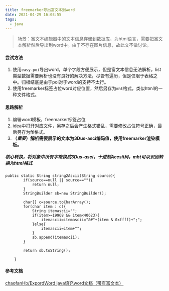 ```yaml
---
title: freemarker导出富文本到word
date: 2021-04-29 16:03:55
tags:
  - java
---
```

> 场景：富文本编辑器中的文本信息存储到数据库，为html语言，需要把富文本解析然后导出到word中。由于不存在图片信息，故此文不做讨论。


####  尝试方法
1. 使用`easy-poi`导出word，单个字段方便展示，但是富文本信息无法解析，list类型数据需要解析也没有良好的解决方法，尽管有遍历，但是仅限于表格之中。归根结底是由于poi对于word的支持不太行。
2. 使用freemarker标签占位word对应位置，然后另存为`mht`格式，类似html的一种文件格式。


<!-- more -->

####  思路解析
1. 编辑word模板，freemarker标签占位
2. idea中打开对应文件，另存之后会产生格式错乱，需要修改占位符号正确，最后另存为ftl格式。
3. **（*重要*）解析需要展示的文本为3Dus-asci编码值，使用freemarker渲染模板。**

##### 核心转换，将对象中所有字符换成3Dus-asci，十进制Accsii码，mht可以识别转换为html格式
```
public static String string2Ascii(String source){
		if(source==null || source==""){
			return null;
		}
		StringBuilder sb=new StringBuilder();
		
		char[] c=source.toCharArray();
		for(char item : c){
			String itemascii="";
			if(item>=19968 && item<40623){
				itemascii=itemascii="&#"+(item & 0xffff)+";";
			}else{
				itemascii=item+"";
			}
			sb.append(itemascii);
		}
		
		return sb.toString();
		
	}
```


#### 参考文档
[chaofanHb/ExpordWord  java填充word文档（带有富文本）](https://github.com/chaofanHb/ExpordWord)